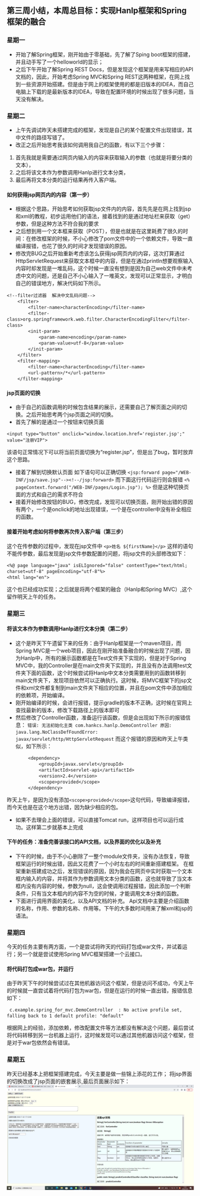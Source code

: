 ## 第三周小结，本周总目标：实现Hanlp框架和Spring框架的融合
### 星期一
- 开始了解Spring框架，刚开始由于零基础，先了解了Sping boot框架的搭建，并且动手写了一个helloworld的显示；
- 之后下午开始了解Spring REST Docs，但是发现这个框架是用来写相应的API文档的，因此，开始考虑Spring MVC和Spring REST这两种框架，在网上找到一些资源开始搭建。但是由于网上的框架使用的都是旧版本的IDEA，而自己电脑上下载的是最新版本的IDEA，导致在配置环境的时候出现了很多问题，当天没有解决。
### 星期二
- 上午先调试昨天未搭建完成的框架，发现是自己的某个配置文件出现错误，其中文件的路径写错了。
- 改正之后开始思考我该如何调用我自己的函数，有以下三个步骤：
1. 首先我就是需要通过网页内输入的内容来获取输入的参数（也就是将要分类的文本），
2. 之后将该文本作为参数调用Hanlp进行文本分类，
3. 最后再将文本分类的运行结果再传入客户端。
#### 如何获得jsp网页内的内容（第一步）
- 根据这个思路，开始思考如何获取jsp文件内的内容，首先先是在网上找到jsp和xml的教程，初步运用他们的语法，接着找到的是通过地址栏来获取（get）参数，但是这种方法不符合我的要求
- 之后想到用一个文本框来获取（POST），但是也就是在这里耗费了很久的时间：在修改框架的时候，不小心修改了pom文件中的一个依赖文件，导致一直编译报错，也花了很久的时间才发现错误的原因。
- 修改完BUG之后开始重新考虑该怎么获得jsp网页内的内容，这次打算通过HttpServletRequest来获取文本框中的内容，但是在通过println想要观察输入内容时却发现是一堆乱码，这个时候一直没有想到是因为自己web文件中未考虑中文的问题，还是自己不小心输入了一堆英文，发现可以正常显示，才明白自己的错误地方，解决代码如下所示。

```
<!--filter过滤器  解决中文乱码问题-->
    <filter>
        <filter-name>characterEncoding</filter-name>
        <filter-class>org.springframework.web.filter.CharacterEncodingFilter</filter-class>
        <init-param>
            <param-name>encoding</param-name>
            <param-value>utf-8</param-value>
        </init-param>
    </filter>
    <filter-mapping>
        <filter-name>characterEncoding</filter-name>
        <url-pattern>/*</url-pattern>
    </filter-mapping>
```
#### jsp页面的切换
- 由于自己的函数调用的时候包含结果的展示，还需要自己了解页面之间的切换。之后开始思考两个jsp页面之间的切换。
- 首先了解的是通过一个按钮来切换页面
```
<input type="button" onclick="window.location.href='register.jsp';" value="注册VIP">
```
该语句正常情况下可以将当前页面切换为“register.jsp”，但是出了bug，暂时放弃这个思路。
- 接着了解到切换默认页面
如下语句可以正确切换
`<jsp:forward page="/WEB-INF/jsp/save.jsp"--><!--/jsp:forward>`
而下面这行代码运行则会报错
`<% pageContext.forward("/WEB-INF/pages/Login.jsp"); %>`
但是这种切换页面的方式和自己的需求不符合
- 接着开始修改按钮的BUG，修改完成，发现可以切换页面，刚开始出错的原因有两个，一个是onclick的地址出现错误，一个是在controller中没有补全相应的函数。
#### 接着开始考虑如何将参数再次传入客户端（第三步）
这个在传参数的过程中，发现在jsp文件中
`<p>姓名 ${firstName}</p>`
这样的语句不能传参数，最后发现是jsp文件参数配置的问题，将jsp文件的头部修改如下：

```
<%@ page language="java" isELIgnored="false" contentType="text/html; charset=utf-8" pageEncoding="utf-8"%>
<html lang="en">
```
这个也已经成功实现；之后就是将两个框架的融合（Hanlp和Spring MVC）,这个留作明天上午的任务。
### 星期三
#### 将该文本作为参数调用Hanlp进行文本分类（第二步）
- 这个是昨天下午遗留下来的任务：由于Hanlp框架是一个maven项目，而Spring MVC是一个web项目，因此在刚开始准备融合的时候出现了问题，因为Hanlp中，所有的展示函数都是在Test文件夹下实现的，但是对于Spring MVC中，我的Controller是在main文件夹下实现的，并且没有办法调用test文件夹下面的函数，这个时候尝试将Hanlp中文本分类需要用到的函数转移到main文件夹下，发现项目依然可以正确执行。这时候，将MVC框架下的jsp文件和xml文件都复制到main文件夹下相应的位置，并且在pom文件中添加相应的依赖项，开始编译。
- 刚开始编译的时候，会进行报错，提示gradle的版本不正确，这时候在官网上查找最新的版本，修改下载路径上的版本即可
- 然后修改了Controller函数，准备运行该函数，但是会出现如下所示的报错信息：
`错误: 无法初始化主类 com.hankcs.hanlp.DemoController 原因: java.lang.NoClassDefFoundError: javax/servlet/http/HttpServletRequest`
而这个报错的原因和昨天上午类似，如下所示：
```
        <dependency>
            <groupId>javax.servlet</groupId>
            <artifactId>servlet-api</artifactId>
            <version>2.4</version>
            <scope>provided</scope>
        </dependency>
```
昨天上午，是因为没有添加`<scope>provided</scope>`这句代码，导致编译报错，而今天也是在这个地方出错，因为缺少相应的包。
- 如果不去理会上面的错误，可以直接Tomcat run，这样项目也可以运行成功。这样第二步就基本上完成
#### 下午的任务：准备完善该接口的API文档，以及界面的优化以及补充
- 下午的时候，由于不小心删除了一整个module文件夹，没有办法恢复，导致框架运行的时候出错，因此又花费了一个小时左右的时间重新搭建框架。
在框架重新搭建成功之后，发现错误的原因，因为我会在网页中实时获取一个文本框内输入的内容，并将其作为参数调用文本分类的函数，这也就导致了当文本框内没有内容的时候，参数为null，这会使调用过程报错，因此添加一个判断条件，只有当文本框内的内容不为空的时候，才能调用文本分类的函数。
- 下面进行调用界面的美化，以及API文档的补充。
Api文档中主要是介绍函数的名称，作用、参数的名称、作用等。下午的大多数时间用来了解xml和jsp的语法。
### 星期四
今天的任务主要有两方面，一个是尝试将昨天的代码打包成war文件，并试着运行；另一个就是尝试使用Spring MVC框架搭建一个云接口。
#### 将代码打包成war包，并运行
由于昨天下午的时候尝试过在其他机器访问这个框架，但是访问不成功，今天上午的时候就一直尝试着将代码打包为war包，但是在运行的时候一直出错，报错信息如下：
```
 c.example.spring_for_mvc.DemoController  : No active profile set, falling back to 1 default profile: "default"
```
根据网上的经验，添加依赖，修改配置文件等方法都没有解决这个问题，最后尝试将代码转移到另一台机器上运行，这时候发现可以通过其他机器访问这个框架，但是对于war包依然会有错误。
### 星期五
昨天已经基本上把框架搭建完成，今天主要是做一些锦上添花的工作；
将jsp界面的切换改成了jsp页面的嵌套展示,最后页面展示如下：
![输入图片说明](https://github.com/Jii796/Spring_hanlp/blob/master/page/屏幕截图(17).png "屏幕截图(17).png")
